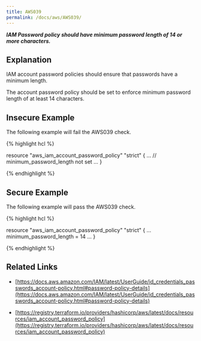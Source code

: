 ```yaml
---
title: AWS039
permalink: /docs/aws/AWS039/
---
```


***IAM Password policy should have minimum password length of 14 or more characters.***

## Explanation


IAM account password policies should ensure that passwords have a minimum length. 

The account password policy should be set to enforce minimum password length of at least 14 characters.


## Insecure Example

The following example will fail the AWS039 check.

{% highlight hcl %}

resource "aws_iam_account_password_policy" "strict" {
	...
	// minimum_password_length not set
	...
}

{% endhighlight %}

## Secure Example

The following example will pass the AWS039 check.

{% highlight hcl %}

resource "aws_iam_account_password_policy" "strict" {
	...
	minimum_password_length = 14
	...
}

{% endhighlight %}

## Related Links


- [https://docs.aws.amazon.com/IAM/latest/UserGuide/id_credentials_passwords_account-policy.html#password-policy-details](https://docs.aws.amazon.com/IAM/latest/UserGuide/id_credentials_passwords_account-policy.html#password-policy-details)

- [https://registry.terraform.io/providers/hashicorp/aws/latest/docs/resources/iam_account_password_policy](https://registry.terraform.io/providers/hashicorp/aws/latest/docs/resources/iam_account_password_policy)

